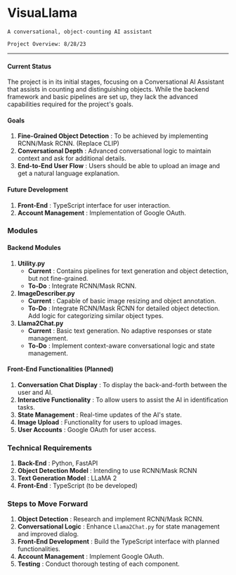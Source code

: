 # VisuaLlama

`A conversational, object-counting AI assistant`

`Project Overview: 8/28/23`

---

#### Current Status

The project is in its initial stages, focusing on a Conversational AI Assistant that assists in counting and distinguishing objects. While the backend framework and basic pipelines are set up, they lack the advanced capabilities required for the project's goals.

#### Goals

1. **Fine-Grained Object Detection** : To be achieved by implementing RCNN/Mask RCNN. (Replace CLIP)
2. **Conversational Depth** : Advanced conversational logic to maintain context and ask for additional details.
3. **End-to-End User Flow** : Users should be able to upload an image and get a natural language explanation.

#### Future Development

1. **Front-End** : TypeScript interface for user interaction.
2. **Account Management** : Implementation of Google OAuth.

### Modules

#### Backend Modules

1. **Utility.py**
   * **Current** : Contains pipelines for text generation and object detection, but not fine-grained.
   * **To-Do** : Integrate RCNN/Mask RCNN.
2. **ImageDescriber.py**
   * **Current** : Capable of basic image resizing and object annotation.
   * **To-Do** : Integrate RCNN/Mask RCNN for detailed object detection. Add logic for categorizing similar object types.
3. **Llama2Chat.py**
   * **Current** : Basic text generation. No adaptive responses or state management.
   * **To-Do** : Implement context-aware conversational logic and state management.

#### Front-End Functionalities (Planned)

1. **Conversation Chat Display** : To display the back-and-forth between the user and AI.
2. **Interactive Functionality** : To allow users to assist the AI in identification tasks.
3. **State Management** : Real-time updates of the AI's state.
4. **Image Upload** : Functionality for users to upload images.
5. **User Accounts** : Google OAuth for user access.

### Technical Requirements

1. **Back-End** : Python, FastAPI
2. **Object Detection Model** : Intending to use RCNN/Mask RCNN
3. **Text Generation Model** : LLaMA 2
4. **Front-End** : TypeScript (to be developed)

### Steps to Move Forward

1. **Object Detection** : Research and implement RCNN/Mask RCNN.
2. **Conversational Logic** : Enhance `Llama2Chat.py` for state management and improved dialog.
3. **Front-End Development** : Build the TypeScript interface with planned functionalities.
4. **Account Management** : Implement Google OAuth.
5. **Testing** : Conduct thorough testing of each component.
